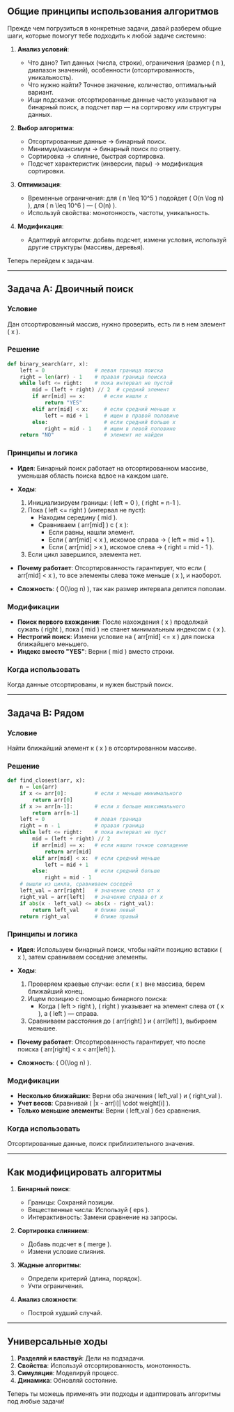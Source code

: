 ## Общие принципы использования алгоритмов

Прежде чем погрузиться в конкретные задачи, давай разберем общие шаги, которые помогут тебе подходить к любой задаче системно:

1. **Анализ условий**:
   - Что дано? Тип данных (числа, строки), ограничения (размер \( n \), диапазон значений), особенности (отсортированность, уникальность).
   - Что нужно найти? Точное значение, количество, оптимальный вариант.
   - Ищи подсказки: отсортированные данные часто указывают на бинарный поиск, а подсчет пар — на сортировку или структуры данных.

2. **Выбор алгоритма**:
   - Отсортированные данные → бинарный поиск.
   - Минимум/максимум → бинарный поиск по ответу.
   - Сортировка → слияние, быстрая сортировка.
   - Подсчет характеристик (инверсии, пары) → модификация сортировки.

3. **Оптимизация**:
   - Временные ограничения: для \( n \leq 10^5 \) подойдет \( O(n \log n) \), для \( n \leq 10^6 \) — \( O(n) \).
   - Используй свойства: монотонность, частоты, уникальность.

4. **Модификация**:
   - Адаптируй алгоритм: добавь подсчет, измени условия, используй другие структуры (массивы, деревья).

Теперь перейдем к задачам.

---

## Задача A: Двоичный поиск

### Условие
Дан отсортированный массив, нужно проверить, есть ли в нем элемент \( x \).

### Решение
```python
def binary_search(arr, x):
    left = 0                # левая граница поиска
    right = len(arr) - 1    # правая граница поиска
    while left <= right:    # пока интервал не пустой
        mid = (left + right) // 2  # средний элемент
        if arr[mid] == x:      # если нашли x
            return "YES"
        elif arr[mid] < x:     # если средний меньше x
            left = mid + 1     # ищем в правой половине
        else:                  # если средний больше x
            right = mid - 1    # ищем в левой половине
    return "NO"                # элемент не найден
```

### Принципы и логика
- **Идея**: Бинарный поиск работает на отсортированном массиве, уменьшая область поиска вдвое на каждом шаге.
- **Ходы**:
  1. Инициализируем границы: \( left = 0 \), \( right = n-1 \).
  2. Пока \( left <= right \) (интервал не пуст):
     - Находим середину \( mid \).
     - Сравниваем \( arr[mid] \) с \( x \):
       - Если равны, нашли элемент.
       - Если \( arr[mid] < x \), искомое справа → \( left = mid + 1 \).
       - Если \( arr[mid] > x \), искомое слева → \( right = mid - 1 \).
  3. Если цикл завершился, элемента нет.

- **Почему работает**: Отсортированность гарантирует, что если \( arr[mid] < x \), то все элементы слева тоже меньше \( x \), и наоборот.

- **Сложность**: \( O(\log n) \), так как размер интервала делится пополам.

### Модификации
- **Поиск первого вхождения**: После нахождения \( x \) продолжай сужать \( right \), пока \( mid \) не станет минимальным индексом с \( x \).
- **Нестрогий поиск**: Измени условие на \( arr[mid] <= x \) для поиска ближайшего меньшего.
- **Индекс вместо "YES"**: Верни \( mid \) вместо строки.

### Когда использовать
Когда данные отсортированы, и нужен быстрый поиск.

---

## Задача B: Рядом

### Условие
Найти ближайший элемент к \( x \) в отсортированном массиве.

### Решение
```python
def find_closest(arr, x):
    n = len(arr)
    if x <= arr[0]:         # если x меньше минимального
        return arr[0]
    if x >= arr[n-1]:       # если x больше максимального
        return arr[n-1]
    left = 0                # левая граница
    right = n - 1           # правая граница
    while left <= right:    # пока интервал не пуст
        mid = (left + right) // 2
        if arr[mid] == x:   # если нашли точное совпадение
            return arr[mid]
        elif arr[mid] < x:  # если средний меньше
            left = mid + 1
        else:               # если средний больше
            right = mid - 1
    # вышли из цикла, сравниваем соседей
    left_val = arr[right]   # значение слева от x
    right_val = arr[left]   # значение справа от x
    if abs(x - left_val) <= abs(x - right_val):
        return left_val     # ближе левый
    return right_val        # ближе правый
```

### Принципы и логика
- **Идея**: Используем бинарный поиск, чтобы найти позицию вставки \( x \), затем сравниваем соседние элементы.
- **Ходы**:
  1. Проверяем краевые случаи: если \( x \) вне массива, берем ближайший конец.
  2. Ищем позицию с помощью бинарного поиска:
     - Когда \( left > right \), \( right \) указывает на элемент слева от \( x \), а \( left \) — справа.
  3. Сравниваем расстояния до \( arr[right] \) и \( arr[left] \), выбираем меньшее.

- **Почему работает**: Отсортированность гарантирует, что после поиска \( arr[right] < x < arr[left] \).

- **Сложность**: \( O(\log n) \).

### Модификации
- **Несколько ближайших**: Верни оба значения \( left_val \) и \( right_val \).
- **Учет весов**: Сравнивай \( |x - arr[i]| \cdot weight[i] \).
- **Только меньшие элементы**: Верни \( left_val \) без сравнения.

### Когда использовать
Отсортированные данные, поиск приблизительного значения.

---

## Как модифицировать алгоритмы

1. **Бинарный поиск**:
   - Границы: Сохраняй позиции.
   - Вещественные числа: Используй \( eps \).
   - Интерактивность: Замени сравнение на запросы.

2. **Сортировка слиянием**:
   - Добавь подсчет в \( merge \).
   - Измени условие слияния.

3. **Жадные алгоритмы**:
   - Определи критерий (длина, порядок).
   - Учти ограничения.

4. **Анализ сложности**:
   - Построй худший случай.

---

## Универсальные ходы
1. **Разделяй и властвуй**: Дели на подзадачи.
2. **Свойства**: Используй отсортированность, монотонность.
3. **Симуляция**: Моделируй процесс.
4. **Динамика**: Обновляй состояние.

Теперь ты можешь применять эти подходы и адаптировать алгоритмы под любые задачи!

